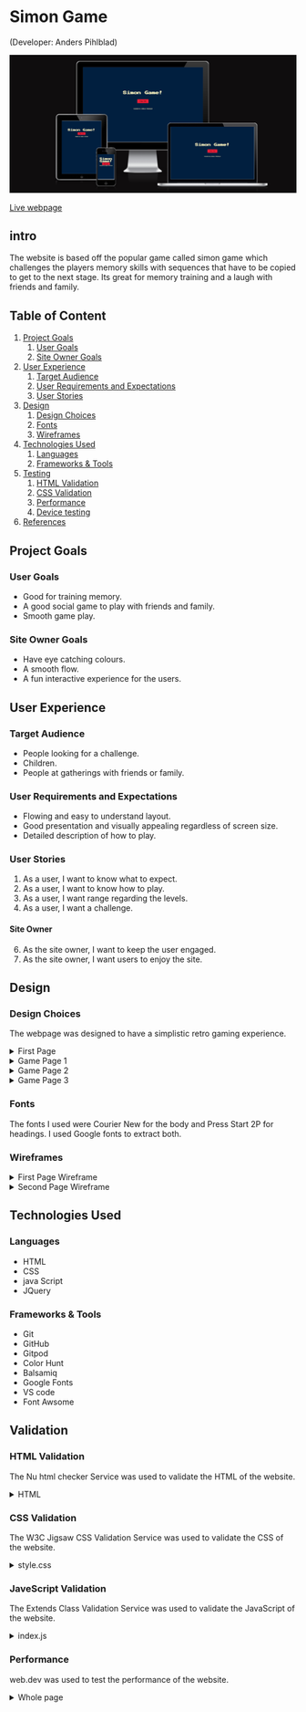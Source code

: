 # Simon Game
(Developer: Anders Pihlblad)

![Mockup image](docs/i_am_responsive/i_am_responsive.png)

[Live webpage](https://anderspihlblad11.github.io/CI_P2_SG/)

## intro
The website is based off the popular game called simon game which challenges the players memory skills with sequences that have to be copied to get to the next stage. Its great for memory training and a laugh with friends and family. 

## Table of Content

1. [Project Goals](#project-goals)
    1. [User Goals](#user-goals)
    2. [Site Owner Goals](#site-owner-goals)
2. [User Experience](#user-experience)
    1. [Target Audience](#target-audience)
    2. [User Requirements and Expectations](#user-requirements-and-expectations)
    3. [User Stories](#user-stories)
3. [Design](#design)
    1. [Design Choices](#design-choices)
    2. [Fonts](#fonts)
    3. [Wireframes](#wireframes)
4. [Technologies Used](#technologies-used)
    1. [Languages](#languages)
    2. [Frameworks & Tools](#frameworks-&-tools)
5. [Testing](#validation)
    1. [HTML Validation](#HTML-validation)
    2. [CSS Validation](#CSS-validation)
    3. [Performance](#performance)
    4. [Device testing](#performing-tests-on-various-devices)
5. [References](#references)

## Project Goals 

### User Goals
- Good for training memory.
- A good social game to play with friends and family.
- Smooth game play.

### Site Owner Goals
- Have eye catching colours.
- A smooth flow.
- A fun interactive experience for the users.

## User Experience

### Target Audience
- People looking for a challenge.
- Children.
- People at gatherings with friends or family.

### User Requirements and Expectations

- Flowing and easy to understand layout.
- Good presentation and visually appealing regardless of screen size.
- Detailed description of how to play.

### User Stories
1. As a user, I want to know what to expect.
2. As a user, I want to know how to play.
3. As a user, I want range regarding the levels.
4. As a user, I want a challenge.

#### Site Owner 
6. As the site owner, I want to keep the user engaged.
7. As the site owner, I want users to enjoy the site.

## Design

### Design Choices
The webpage was designed to have a simplistic retro gaming experience.
<details><summary>First Page</summary>
<img src="docs/pages/first_page.png">
</details>
<details><summary>Game Page 1</summary>
<img src="docs/pages/second_page1.png">
</details>
<details><summary>Game Page 2</summary>
<img src="docs/pages/second_page2.png">
</details>
<details><summary>Game Page 3</summary>
<img src="docs/pages/second_page3.png">
</details>

### Fonts
The fonts I used were Courier New for the body and Press Start 2P for headings. I used Google fonts to extract both.

### Wireframes
<details><summary>First Page Wireframe</summary>
<img src="docs/wireframes/start_page.png">
</details>
<details><summary>Second Page Wireframe</summary>
<img src="docs/wireframes/game_page.png">
</details>

## Technologies Used

### Languages
- HTML
- CSS
- java Script
- JQuery

### Frameworks & Tools
- Git
- GitHub
- Gitpod
- Color Hunt
- Balsamiq
- Google Fonts
- VS code
- Font Awsome

## Validation

### HTML Validation
The Nu html checker Service was used to validate the HTML of the website. 

<details><summary>HTML</summary>
<img src="docs/validations/html_validation.png">
</details>

### CSS Validation
The W3C Jigsaw CSS Validation Service was used to validate the CSS of the website.
<details><summary>style.css</summary>
<img src="docs/validations/css_validation.png">
</details>

### JaveScript Validation
The Extends Class Validation Service was used to validate the JavaScript of the website.
<details><summary>index.js</summary>
<img src="docs/validations/java_validation.png">
</details>

### Performance 
web.dev was used to test the performance of the website. 

<details><summary>Whole page</summary>
<img src="docs/performance/performance.png">
</details>



